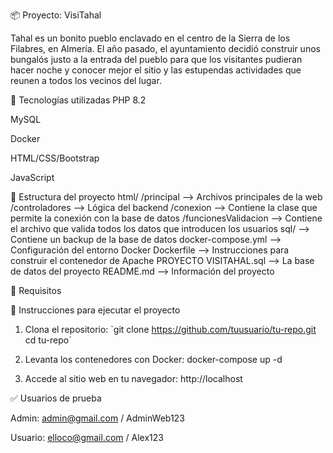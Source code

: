 📦 Proyecto: VisiTahal

Tahal es un bonito pueblo enclavado en el centro de la Sierra de los Filabres, en Almería. El año pasado, el ayuntamiento decidió construir unos bungalós justo a la entrada del pueblo para que los visitantes pudieran hacer noche y conocer mejor el sitio y las estupendas actividades que reunen a todos los vecinos del lugar.

🚀 Tecnologías utilizadas
PHP 8.2

MySQL

Docker

HTML/CSS/Bootstrap

JavaScript

📁 Estructura del proyecto
html/
    /principal --> Archivos principales de la web
    /controladores --> Lógica del backend 
    /conexion --> Contiene la clase que permite la conexión con la base de datos
    /funcionesValidacion --> Contiene el archivo que valida todos los datos que introducen los usuarios
sql/ --> Contiene un backup de la base de datos
docker-compose.yml --> Configuración del entorno Docker
Dockerfile --> Instrucciones para construir el contenedor de Apache
PROYECTO VISITAHAL.sql --> La base de datos del proyecto
README.md --> Información del proyecto

🐳 Requisitos

🔧 Instrucciones para ejecutar el proyecto
1. Clona el repositorio:
`git clone https://github.com/tuusuario/tu-repo.git
cd tu-repo´

2. Levanta los contenedores con Docker:
docker-compose up -d

3. Accede al sitio web en tu navegador:
http://localhost

✅ Usuarios de prueba

Admin: admin@gmail.com / AdminWeb123

Usuario: elloco@gmail.com / Alex123





